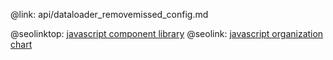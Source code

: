 @link: api/dataloader_removemissed_config.md

@seolinktop: [javascript component library](https://webix.com)
@seolink: [javascript organization chart](https://webix.com/widget/organogram/)
